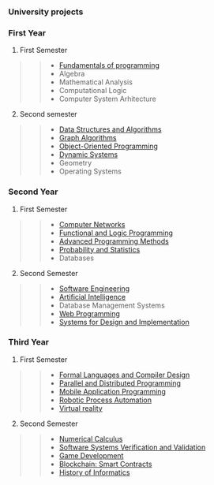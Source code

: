 ### University projects

### First Year
1. First Semester
>> * [Fundamentals of programming](First%20Year/First%20Semester/Fundaments%20of%20Programming)
>> * Algebra
>> * Mathematical Analysis
>> * Computational Logic
>> * Computer System Arhitecture

2. Second semester
>> * [Data Structures and Algorithms]()
>> * [Graph Algorithms](First%20Year/Second%20Semester/Graph%20Algorithms)
>> * [Object-Oriented Programming](First%20Year/Second%20Semester/Object-Oriented%20Programming)
>> * [Dynamic Systems]()
>> * Geometry
>> * Operating Systems

### Second Year
1. First Semester
>> * [Computer Networks](Second%20Year/First%20Semester/Computer%20Networks)
>> * [Functional and Logic Programming](Second%20Year/First%20Semester/Functional%20and%20Logical%20Programming)
>> * [Advanced Programming Methods](https://github.com/mirunacilibia/Social-Network-Application)
>> * [Probability and Statistics](Second%20Year/First%20Semester/Probability%20and%20Statistics)
>> * Databases
2. Second Semester
>> * [Software Engineering](Second%20Year/Second%20Semester/Software%20Engineering)
>> * [Artificial Intelligence]()
>> * Database Management Systems
>> * [Web Programming]()
>> * [Systems for Design and Implementation]()

### Third Year
1. First Semester
>> * [Formal Languages and Compiler Design]()
>> * [Parallel and Distributed Programming]()
>> * [Mobile Application Programming]()
>> * [Robotic Process Automation]()
>> * [Virtual reality]()

2. Second Semester
>> * [Numerical Calculus]()
>> * [Software Systems Verification and Validation]()
>> * [Game Development]()
>> * [Blockchain: Smart Contracts]()
>> * [History of Informatics]()


